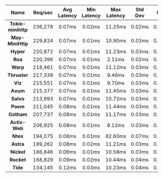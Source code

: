 |   **Name**   |   Req/sec   | Avg Latency | Min Latency | Max Latency | Std Dev | 95% | 99% | 99.9% |  # Requests | Transfer Rate |  # Errors |
|:------------:|:-----------:|:-----------:|:-----------:|:-----------:|:-----------:|:-----------:|:----:|:----:|:----:|:-----------:|:-----------:|
|**Tokio-minihttp** |236,278|0.07ms|0.02ms|11.25ms|0.02ms|0.10ms|0.11ms|0.21ms|10,632,267|23.21MB/Sec|0|
|**May-MiniHttp** |229,824|0.07ms|0.01ms|10.90ms|0.03ms|0.11ms|0.13ms|0.24ms|10,341,825|22.36MB/Sec|0|
|**Hyper** |220,872|0.07ms|0.01ms|11.23ms|0.03ms|0.12ms|0.15ms|0.27ms|9,939,022|18.54MB/Sec|0|
|**Roa** |220,396|0.07ms|0.01ms|2.11ms|0.02ms|0.12ms|0.14ms|0.22ms|9,917,710|18.50MB/Sec|0|
|**Warp** |218,461|0.07ms|0.01ms|11.12ms|0.03ms|0.12ms|0.15ms|0.26ms|9,830,481|26.88MB/Sec|0|
|**Thruster** |217,339|0.07ms|0.01ms|9.46ms|0.03ms|0.12ms|0.14ms|0.23ms|9,780,006|21.14MB/Sec|0|
|**Viz** |215,551|0.07ms|0.01ms|9.70ms|0.03ms|0.12ms|0.15ms|0.24ms|9,699,565|26.72MB/Sec|0|
|**Axum** |215,377|0.07ms|0.01ms|11.45ms|0.03ms|0.12ms|0.14ms|0.24ms|9,691,752|26.50MB/Sec|0|
|**Salvo** |213,993|0.07ms|0.01ms|10.72ms|0.03ms|0.13ms|0.16ms|0.28ms|9,629,455|26.53MB/Sec|0|
|**Poem** |211,045|0.08ms|0.01ms|11.44ms|0.03ms|0.13ms|0.15ms|0.26ms|9,496,820|26.16MB/Sec|0|
|**Gotham** |207,737|0.08ms|0.01ms|11.17ms|0.03ms|0.13ms|0.15ms|0.24ms|9,348,004|33.08MB/Sec|0|
|**Actix-Web** |206,925|0.08ms|0.01ms|8.12ms|0.03ms|0.13ms|0.18ms|0.45ms|9,311,519|25.65MB/Sec|0|
|**Ntex** |194,075|0.08ms|0.01ms|82.60ms|0.07ms|0.15ms|0.21ms|0.64ms|8,733,211|23.88MB/Sec|0|
|**Astra** |189,262|0.08ms|0.02ms|11.21ms|0.03ms|0.13ms|0.16ms|0.28ms|8,516,614|19.31MB/Sec|0|
|**Nickel** |186,846|0.06ms|0.01ms|10.58ms|0.03ms|0.11ms|0.15ms|0.37ms|8,407,897|26.91MB/Sec|0|
|**Rocket** |168,829|0.09ms|0.02ms|10.44ms|0.04ms|0.18ms|0.22ms|0.35ms|7,597,137|39.77MB/Sec|0|
|**Tide** |134,145|0.12ms|0.03ms|10.23ms|0.04ms|0.20ms|0.23ms|0.33ms|6,036,340|16.50MB/Sec|0|
